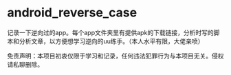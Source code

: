 # android_reverse_case


记录一下逆向过的app。每个app文件夹里有提供apk的下载链接，分析时写的脚本和分析文章，以方便想学习逆向的uu练手。（本人水平有限，大佬亲喷）

免责声明：本项目初衷仅限于学习和记录，任何违法犯罪行为与本项目无关。侵权请私聊删除。
